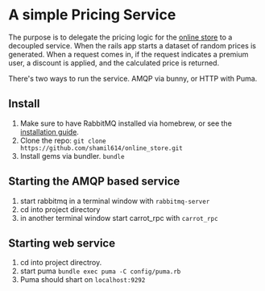 # A simple Pricing Service
The purpose is to delegate the pricing logic for the [online store](https://github.com/shamil614/online_store)
to a decoupled service. When the rails app starts a dataset of random prices is generated.
When a request comes in, if the request indicates a premium user, a discount is applied, and the calculated price is returned.

There's two ways to run the service.  AMQP via bunny, or HTTP with Puma.

## Install
1. Make sure to have RabbitMQ installed via homebrew, or see the [installation guide](https://www.rabbitmq.com/download.html).
2. Clone the repo: `git clone https://github.com/shamil614/online_store.git`
3. Install gems via bundler. `bundle`
    
## Starting the AMQP based service
  1. start rabbitmq in a terminal window with `rabbitmq-server`
  2. cd into project directory
  3. in another terminal window start carrot_rpc with `carrot_rpc`

## Starting web service
1. cd into project directroy.
2. start puma `bundle exec puma -C config/puma.rb` 
3. Puma should shart on ```localhost:9292```
